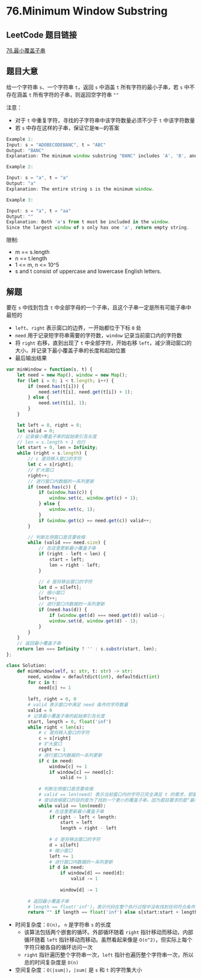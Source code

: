 # 76.Minimum Window Substring

## LeetCode 题目链接

[76.最小覆盖子串](https://leetcode.cn/problems/minimum-window-substring/)

## 题目大意

给一个字符串 `s`、一个字符串 `t`，返回 `s` 中涵盖 `t` 所有字符的最小子串，若 `s` 中不存在涵盖 `t` 所有字符的子串，则返回空字符串 `""`

注意：
- 对于 `t` 中重复字符，寻找的子字符串中该字符数量必须不少于 `t` 中该字符数量
- 若 `s` 中存在这样的子串，保证它是`唯一`的答案

```js
Example 1:
Input: s = "ADOBECODEBANC", t = "ABC"
Output: "BANC"
Explanation: The minimum window substring "BANC" includes 'A', 'B', and 'C' from string t.

Example 2:

Input: s = "a", t = "a"
Output: "a"
Explanation: The entire string s is the minimum window.

Example 3:

Input: s = "a", t = "aa"
Output: ""
Explanation: Both 'a's from t must be included in the window.
Since the largest window of s only has one 'a', return empty string.
```

限制:
- m == s.length
- n == t.length
- 1 <= m, n <= 10^5
- s and t consist of uppercase and lowercase English letters.

## 解题

要在 `s` 中找到包含 `t` 中全部字母的一个子串，且这个子串一定是所有可能子串中最短的
- `left`、`right` 表示窗口的边界，一开始都位于下标 `0` 处
- `need` 用于记录短字符串需要的字符数，`window` 记录当前窗口内的字符数
- 将 `right` 右移，直到出现了 `t` 中全部字符，开始右移 `left`，减少滑动窗口的大小，并记录下最小覆盖子串的长度和起始位置
- 最后输出结果

```js
var minWindow = function(s, t) {
    let need = new Map(), window = new Map();
    for (let i = 0; i < t.length; i++) {
        if (need.has(t[i])) {
            need.set(t[i], need.get(t[i]) + 1);
        } else {
            need.set(t[i], 1);
        }
    }

    let left = 0, right = 0;
    let valid = 0;
    // 记录最小覆盖子串的起始索引及长度
    // len = s.length + 1 也行
    let start = 0, len = Infinity;
    while (right < s.length) {
        // c 是将移入窗口的字符
        let c = s[right];
        // 扩大窗口
        right++;
        // 进行窗口内数据的一系列更新
        if (need.has(c)) {
            if (window.has(c)) {
                window.set(c, window.get(c) + 1);
            } else {
                window.set(c, 1);
            }
            if (window.get(c) == need.get(c)) valid++;
        }

        // 判断左侧窗口是否要收缩
        while (valid === need.size) {
            // 在这里更新最小覆盖子串
            if (right - left < len) {
                start = left;
                len = right - left;
            }

            // d 是将移出窗口的字符
            let d = s[left];
            // 缩小窗口
            left++;
            // 进行窗口内数据的一系列更新
            if (need.has(d)) {
                if (window.get(d) === need.get(d)) valid--;
                window.set(d, window.get(d) - 1);
            }
        }
    }
    // 返回最小覆盖子串
    return len === Infinity ? '' : s.substr(start, len);
};
```
```python
class Solution:
    def minWindow(self, s: str, t: str) -> str:
        need, window = defaultdict(int), defaultdict(int)
        for c in t:
            need[c] += 1
        
        left, right = 0, 0
        # valid 表示窗口中满足 need 条件的字符数量
        valid = 0
        # 记录最小覆盖子串的起始索引及长度
        start, length = 0, float('inf')
        while right < len(s):
            # c 是将移入窗口的字符
            c = s[right]
            # 扩大窗口
            right += 1
            # 进行窗口内数据的一系列更新
            if c in need:
                window[c] += 1
                if window[c] == need[c]:
                    valid += 1
            
            # 判断左侧窗口是否要收缩
            # valid == len(need) 表示当前窗口内的字符已完全满足 t 的需求，即窗口内的字符和 t 中的字符种类和数量都对上了，这意味着当前窗口是一个符合条件的覆盖子串
            # 尝试收缩窗口的目的是为了找到一个更小的覆盖子串，因为题目要求的是“最小”窗口
            while valid == len(need):
                # 在这里更新最小覆盖子串
                if right - left < length:
                    start = left
                    length = right - left
                
                # d 是将移出窗口的字符
                d = s[left]
                # 缩小窗口
                left += 1
                # 进行窗口内数据的一系列更新
                if d in need:
                    if window[d] == need[d]:
                        valid -= 1
                    
                    window[d] -= 1
        
        # 返回最小覆盖子串
        # length == float('inf')，表示代码在整个执行过程中没有找到任何符合条件的窗口
        return "" if length == float('inf') else s[start:start + length]
```

- 时间复杂度：`O(n)`， `n` 是字符串 `s` 的长度
  - 该算法包括两个嵌套的循环。外部循环随着 `right` 指针移动而移动，内部循环随着 `left` 指针移动而移动。虽然看起来像是 `O(n^2)`，但实际上每个字符只被各自的循环访问一次
  - `right` 指针遍历整个字符串一次，`left` 指针也遍历整个字符串一次，所以总的时间复杂度是 `O(n)`
- 空间复杂度：`O(|sum|)`，`|sum|` 是 `s` 和 `t` 的字符集大小

